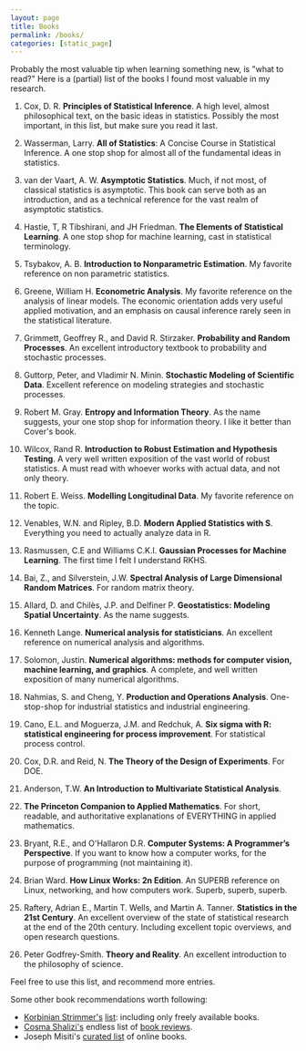 ```yaml
---
layout: page
title: Books
permalink: /books/
categories: [static_page]
---
```


Probably the most valuable tip when learning something new, is "what to read?"
Here is a (partial) list of the books I found most valuable in my research.

1. Cox, D. R. __Principles of Statistical Inference__. 
A high level, almost philosophical text, on the basic ideas in statistics. Possibly the most important, in this list, but make sure you read it last. 

2. Wasserman, Larry. __All of Statistics__: A Concise Course in Statistical Inference. 
A one stop shop for almost all of the fundamental ideas in statistics.

3. van der Vaart, A. W. __Asymptotic Statistics__. 
Much, if not most, of classical statistics is asymptotic. 
This book can serve both as an introduction, and as a technical reference for the vast realm of asymptotic statistics.

4. Hastie, T, R Tibshirani, and JH Friedman. __The Elements of Statistical Learning__. 
A one stop shop for machine learning, cast in statistical terminology.

5. Tsybakov, A. B. __Introduction to Nonparametric Estimation__. 
My favorite reference on non parametric statistics.

6. Greene, William H. __Econometric Analysis__. 
My favorite reference on the analysis of linear models. 
The economic orientation adds very useful applied motivation, and an emphasis on causal inference rarely seen in the statistical literature.

8. Grimmett, Geoffrey R., and David R. Stirzaker. __Probability and Random Processes__. 
An excellent introductory textbook to probability and stochastic processes.

9. Guttorp, Peter, and Vladimir N. Minin. __Stochastic Modeling of Scientific Data__. 
Excellent reference on modeling strategies and stochastic processes. 

9. Robert M. Gray. __Entropy and Information Theory__.
As the name suggests, your one stop shop for information theory.
I like it better than Cover's book. 

10. Wilcox, Rand R. __Introduction to Robust Estimation and Hypothesis Testing__. 
A very well written exposition of the vast world of robust statistics. 
A must read with whoever works with actual data, and not only theory. 

11. Robert E. Weiss. __Modelling Longitudinal Data__. My favorite reference on the topic. 

13. Venables, W.N. and Ripley, B.D. __Modern Applied Statistics with S__. Everything you need to actually analyze data in R. 

14. Rasmussen, C.E and Williams C.K.I. __Gaussian Processes for Machine Learning__. 
The first time I felt I understand RKHS.

15. Bai, Z., and Silverstein, J.W. __Spectral Analysis of Large Dimensional Random Matrices__. 
For random matrix theory.

16. Allard, D. and Chilès, J.P. and Delfiner P. __Geostatistics: Modeling Spatial Uncertainty__. 
As the name suggests.

17. Kenneth Lange. __Numerical analysis for statisticians__. 
An excellent reference on numerical analysis and algorithms.

24. Solomon, Justin. __Numerical algorithms: methods for computer vision, machine learning, and graphics__. A complete, and well written exposition of many numerical algorithms. 


18. Nahmias, S. and Cheng, Y. __Production and Operations Analysis__. 
One-stop-shop for industrial statistics and industrial engineering.

19. Cano, E.L. and Moguerza, J.M. and Redchuk, A. __Six sigma with R: statistical engineering for process improvement__. For 
statistical process control.

20. Cox, D.R. and Reid, N. __The Theory of the Design of Experiments__. For DOE.

21. Anderson, T.W. __An Introduction to Multivariate Statistical Analysis__.

22. __The Princeton Companion to Applied Mathematics__. For short, readable, and authoritative explanations of EVERYTHING in applied mathematics. 

23. Bryant, R.E., and O'Hallaron D.R. __Computer Systems: A Programmer’s Perspective__. 
If you want to know how a computer works, for the purpose of programming (not maintaining it). 

24. Brian Ward. __How Linux Works: 2n Edition__.
An SUPERB reference on Linux, networking, and how computers work. 
Superb, superb, superb. 


25. Raftery, Adrian E., Martin T. Wells, and Martin A. Tanner. __Statistics in the 21st Century__. An excellent overview of the state of statistical research at the end of the 20th century. Including excellent topic overviews, and open research questions. 

26. Peter Godfrey-Smith. __Theory and Reality__. An excellent introduction to the philosophy of science. 

Feel free to use this list, and recommend more entries.

Some other book recommendations worth following:

- [Korbinian Strimmer's](http://strimmerlab.org/korbinian.html) [list](http://strimmerlab.org/notes/textbooks.html): including only freely available books. 
- [Cosma Shalizi's](http://www.stat.cmu.edu/~cshalizi/) endless list of [book reviews](http://bactra.org/weblog/cat_algae.html). 
- Joseph Misiti's [curated list](https://github.com/josephmisiti/awesome-machine-learning/blob/master/books.md) of online books.
